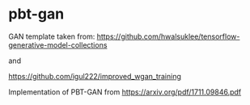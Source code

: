 # pbt-gan

GAN template taken from: 
https://github.com/hwalsuklee/tensorflow-generative-model-collections

and

https://github.com/igul222/improved_wgan_training

Implementation of PBT-GAN from https://arxiv.org/pdf/1711.09846.pdf
